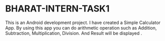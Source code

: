 # BHARAT-INTERN-TASK1
This is an Android development project.
I have created a Simple Calculator App.
By using this app you can do arithmetic operation 
such as Addition, Subtraction, Multiplication, Division.
And Result will be displayed .
